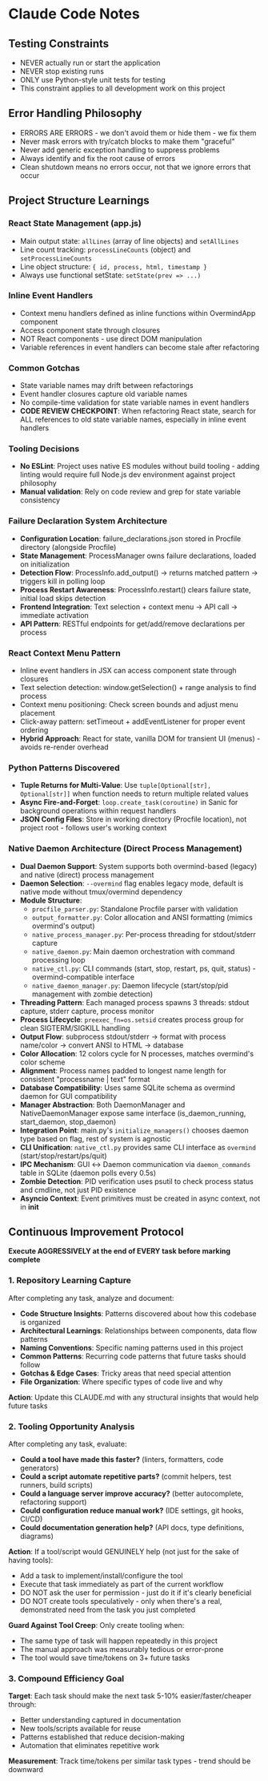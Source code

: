# Claude Code Notes

## Testing Constraints
- NEVER actually run or start the application
- NEVER stop existing runs
- ONLY use Python-style unit tests for testing
- This constraint applies to all development work on this project

## Error Handling Philosophy
- ERRORS ARE ERRORS - we don't avoid them or hide them - we fix them
- Never mask errors with try/catch blocks to make them "graceful"
- Never add generic exception handling to suppress problems
- Always identify and fix the root cause of errors
- Clean shutdown means no errors occur, not that we ignore errors that occur

## Project Structure Learnings

### React State Management (app.js)
- Main output state: `allLines` (array of line objects) and `setAllLines`
- Line count tracking: `processLineCounts` (object) and `setProcessLineCounts`
- Line object structure: `{ id, process, html, timestamp }`
- Always use functional setState: `setState(prev => ...)`

### Inline Event Handlers
- Context menu handlers defined as inline functions within OvermindApp component
- Access component state through closures
- NOT React components - use direct DOM manipulation
- Variable references in event handlers can become stale after refactoring

### Common Gotchas
- State variable names may drift between refactorings
- Event handler closures capture old variable names
- No compile-time validation for state variable names in event handlers
- **CODE REVIEW CHECKPOINT**: When refactoring React state, search for ALL references to old state variable names, especially in inline event handlers

### Tooling Decisions
- **No ESLint**: Project uses native ES modules without build tooling - adding linting would require full Node.js dev environment against project philosophy
- **Manual validation**: Rely on code review and grep for state variable consistency

### Failure Declaration System Architecture
- **Configuration Location**: failure_declarations.json stored in Procfile directory (alongside Procfile)
- **State Management**: ProcessManager owns failure declarations, loaded on initialization
- **Detection Flow**: ProcessInfo.add_output() → returns matched pattern → triggers kill in polling loop
- **Process Restart Awareness**: ProcessInfo.restart() clears failure state, initial load skips detection
- **Frontend Integration**: Text selection + context menu → API call → immediate activation
- **API Pattern**: RESTful endpoints for get/add/remove declarations per process

### React Context Menu Pattern
- Inline event handlers in JSX can access component state through closures
- Text selection detection: window.getSelection() + range analysis to find process
- Context menu positioning: Check screen bounds and adjust menu placement
- Click-away pattern: setTimeout + addEventListener for proper event ordering
- **Hybrid Approach**: React for state, vanilla DOM for transient UI (menus) - avoids re-render overhead

### Python Patterns Discovered
- **Tuple Returns for Multi-Value**: Use `tuple[Optional[str], Optional[str]]` when function needs to return multiple related values
- **Async Fire-and-Forget**: `loop.create_task(coroutine)` in Sanic for background operations within request handlers
- **JSON Config Files**: Store in working directory (Procfile location), not project root - follows user's working context

### Native Daemon Architecture (Direct Process Management)
- **Dual Daemon Support**: System supports both overmind-based (legacy) and native (direct) process management
- **Daemon Selection**: `--overmind` flag enables legacy mode, default is native mode without tmux/overmind dependency
- **Module Structure**:
  - `procfile_parser.py`: Standalone Procfile parser with validation
  - `output_formatter.py`: Color allocation and ANSI formatting (mimics overmind's output)
  - `native_process_manager.py`: Per-process threading for stdout/stderr capture
  - `native_daemon.py`: Main daemon orchestration with command processing loop
  - `native_ctl.py`: CLI commands (start, stop, restart, ps, quit, status) - overmind-compatible interface
  - `native_daemon_manager.py`: Daemon lifecycle (start/stop/pid management with zombie detection)
- **Threading Pattern**: Each managed process spawns 3 threads: stdout capture, stderr capture, process monitor
- **Process Lifecycle**: `preexec_fn=os.setsid` creates process group for clean SIGTERM/SIGKILL handling
- **Output Flow**: subprocess stdout/stderr → format with process name/color → convert ANSI to HTML → database
- **Color Allocation**: 12 colors cycle for N processes, matches overmind's color scheme
- **Alignment**: Process names padded to longest name length for consistent "processname | text" format
- **Database Compatibility**: Uses same SQLite schema as overmind daemon for GUI compatibility
- **Manager Abstraction**: Both DaemonManager and NativeDaemonManager expose same interface (is_daemon_running, start_daemon, stop_daemon)
- **Integration Point**: main.py's `initialize_managers()` chooses daemon type based on flag, rest of system is agnostic
- **CLI Unification**: `native_ctl.py` provides same CLI interface as `overmind` (start/stop/restart/ps/quit)
- **IPC Mechanism**: GUI ↔ Daemon communication via `daemon_commands` table in SQLite (daemon polls every 0.5s)
- **Zombie Detection**: PID verification uses psutil to check process status and cmdline, not just PID existence
- **Asyncio Context**: Event primitives must be created in async context, not in __init__

## Continuous Improvement Protocol
**Execute AGGRESSIVELY at the end of EVERY task before marking complete**

### 1. Repository Learning Capture
After completing any task, analyze and document:
- **Code Structure Insights**: Patterns discovered about how this codebase is organized
- **Architectural Learnings**: Relationships between components, data flow patterns
- **Naming Conventions**: Specific naming patterns used in this project
- **Common Patterns**: Recurring code patterns that future tasks should follow
- **Gotchas & Edge Cases**: Tricky areas that need special attention
- **File Organization**: Where specific types of code live and why

**Action**: Update this CLAUDE.md with any structural insights that would help future tasks

### 2. Tooling Opportunity Analysis
After completing any task, evaluate:
- **Could a tool have made this faster?** (linters, formatters, code generators)
- **Could a script automate repetitive parts?** (commit helpers, test runners, build scripts)
- **Could a language server improve accuracy?** (better autocomplete, refactoring support)
- **Could configuration reduce manual work?** (IDE settings, git hooks, CI/CD)
- **Could documentation generation help?** (API docs, type definitions, diagrams)

**Action**: If a tool/script would GENUINELY help (not just for the sake of having tools):
- Add a task to implement/install/configure the tool
- Execute that task immediately as part of the current workflow
- DO NOT ask the user for permission - just do it if it's clearly beneficial
- DO NOT create tools speculatively - only when there's a real, demonstrated need from the task you just completed

**Guard Against Tool Creep**: Only create tooling when:
- The same type of task will happen repeatedly in this project
- The manual approach was measurably tedious or error-prone
- The tool would save time/tokens on 3+ future tasks

### 3. Compound Efficiency Goal
**Target**: Each task should make the next task 5-10% easier/faster/cheaper through:
- Better understanding captured in documentation
- New tools/scripts available for reuse
- Patterns established that reduce decision-making
- Automation that eliminates repetitive work

**Measurement**: Track time/tokens per similar task types - trend should be downward